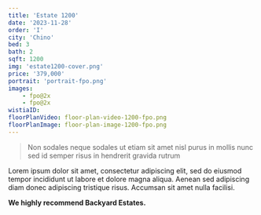 ```yaml
---
title: 'Estate 1200'
date: '2023-11-28'
order: 'I'
city: 'Chino'
bed: 3
bath: 2
sqft: 1200
img: 'estate1200-cover.png'
price: '379,000'
portrait: 'portrait-fpo.png'
images:
    - fpo@2x
    - fpo@2x
wistiaID:
floorPlanVideo: floor-plan-video-1200-fpo.png
floorPlanImage: floor-plan-image-1200-fpo.png
---
```


> Non sodales neque sodales ut etiam sit amet nisl purus in mollis nunc sed id semper risus in hendrerit gravida rutrum

Lorem ipsum dolor sit amet, consectetur adipiscing elit, sed do eiusmod tempor incididunt ut labore et dolore magna aliqua. Aenean sed adipiscing diam donec adipiscing tristique risus. Accumsan sit amet nulla facilisi.

**We highly recommend Backyard Estates.**
